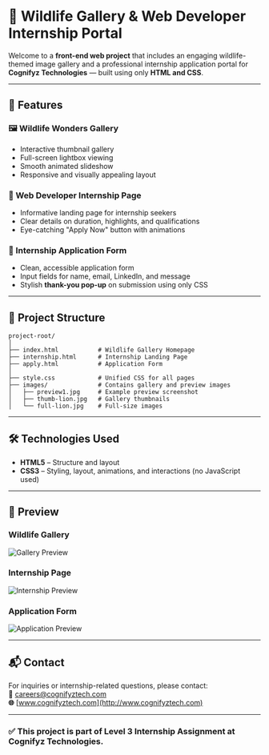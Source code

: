 # 🌿 Wildlife Gallery & Web Developer Internship Portal

Welcome to a **front-end web project** that includes an engaging wildlife-themed image gallery and a professional internship application portal for **Cognifyz Technologies** — built using only **HTML and CSS**.

---

## 🚀 Features

### 🖼️ Wildlife Wonders Gallery
- Interactive thumbnail gallery
- Full-screen lightbox viewing
- Smooth animated slideshow
- Responsive and visually appealing layout

### 💼 Web Developer Internship Page
- Informative landing page for internship seekers
- Clear details on duration, highlights, and qualifications
- Eye-catching "Apply Now" button with animations

### 📝 Internship Application Form
- Clean, accessible application form
- Input fields for name, email, LinkedIn, and message
- Stylish **thank-you pop-up** on submission using only CSS

---

## 📁 Project Structure

```
project-root/
│
├── index.html           # Wildlife Gallery Homepage
├── internship.html      # Internship Landing Page
├── apply.html           # Application Form
│
├── style.css            # Unified CSS for all pages
├── images/              # Contains gallery and preview images
│   ├── preview1.jpg     # Example preview screenshot
│   ├── thumb-lion.jpg   # Gallery thumbnails
│   └── full-lion.jpg    # Full-size images
```

---

## 🛠️ Technologies Used

- **HTML5** – Structure and layout
- **CSS3** – Styling, layout, animations, and interactions (no JavaScript used)

---

## 📸 Preview

### Wildlife Gallery  
![Gallery Preview](images/preview1.jpg)

### Internship Page  
![Internship Preview](images/preview2.jpg)

### Application Form  
![Application Preview](images/preview3.jpg)

---

## 📬 Contact

For inquiries or internship-related questions, please contact:  
**📧** careers@cognifyztech.com  
**🌐** [www.cognifyztech.com](http://www.cognifyztech.com)

---

### ✅ This project is part of **Level 3  Internship Assignment** at Cognifyz Technologies.

